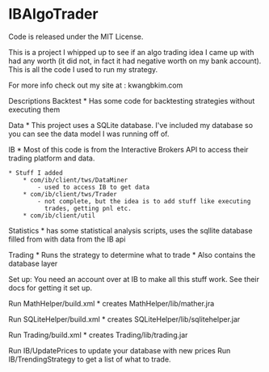 IBAlgoTrader
===========

Code is released under the MIT License.

This is a project I whipped up to see if an algo trading idea I came up
with had any worth (it did not, in fact it had negative worth on my bank
account).  This is all the code I used to run my strategy.

For more info check out my site at : kwangbkim.com

Descriptions
Backtest
	* Has some code for backtesting strategies without executing them
	
Data
	* This project uses a SQLite database.  I've included my database so you 
	  can see the data model I was running off of.

IB
	* Most of this code is from the Interactive Brokers API to access their 
	  trading platform and data.

	* Stuff I added
		* com/ib/client/tws/DataMiner
			- used to access IB to get data
		* com/ib/client/tws/Trader
			- not complete, but the idea is to add stuff like executing 
			  trades, getting pnl etc.
		* com/ib/client/util 

Statistics
	* has some statistical analysis scripts, uses the sqllite database filled 
	  from with data from the IB api
	
Trading
	* Runs the strategy to determine what to trade
	* Also contains the database layer  

Set up:
You need an account over at IB to make all this stuff work.  See their docs for getting it set up.

Run MathHelper/build.xml 
	* creates MathHelper/lib/mather.jra
	
Run SQLiteHelper/build.xml
	* creates SQLiteHelper/lib/sqlitehelper.jar
	
Run Trading/build.xml
	* creates Trading/lib/trading.jar

Run IB/UpdatePrices to update your database with new prices
Run IB/TrendingStrategy to get a list of what to trade.